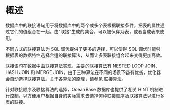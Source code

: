 概述 
=======================



数据库中的联接语句用于将数据库中的两个或多个表根据联接条件，把表的属性通过它们的值组合在一起。由"联接"生成的集合，可以被保存为表，或者当成表来使用。

不同方式的联接算法为 SQL 调优提供了更多的选择，可以使得 SQL 调优时能够根据表的数据特性选择合适的联接算法，从而让多表联接组合起来变得更加高效。

联接语句在数据中由联接算法实现，主要的联接算法有 NESTED LOOP JOIN、HASH JOIN 和 MERGE JOIN。由于三种算法在不同的场景下各有优劣，优化器会自动选择联接算法。关于各算法的原理，请参见 [联接算法](/docs-cn/12.sql-optimization-guide-1/4.sql-optimization-1/5.query-optimization-2/2.join-algorithm-5/2.join-algorithm-6/)。

针对联接顺序及联接算法的选择，OceanBase 数据库也提供了相关 HINT 机制进行控制，以方便用户根据自身的实际需求去选择何种联接顺序及联接算法以进行多表的联接。

